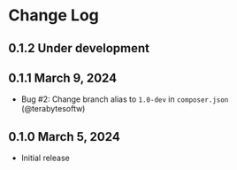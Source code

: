 # Change Log

## 0.1.2 Under development

## 0.1.1 March 9, 2024

- Bug #2: Change branch alias to `1.0-dev` in `composer.json` (@terabytesoftw)

## 0.1.0 March 5, 2024

- Initial release
